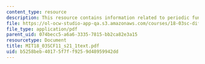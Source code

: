 ```yaml
---
content_type: resource
description: This resource contains information related to periodic functions.
file: https://ol-ocw-studio-app-qa.s3.amazonaws.com/courses/18-03sc-differential-equations-fall-2011/b5258beb40175f7ff9259d48959942dd_MIT18_03SCF11_s21_1text.pdf
file_type: application/pdf
parent_uid: 074becc5-a6a6-3335-7815-bb2ca82e3a15
resourcetype: Document
title: MIT18_03SCF11_s21_1text.pdf
uid: b5258beb-4017-5f7f-f925-9d48959942dd
---
```

